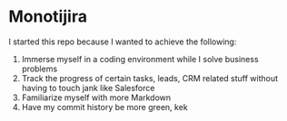 # Monotijira

I started this repo because I wanted to achieve the following:

1. Immerse myself in a coding environment while I solve business problems
2. Track the progress of certain tasks, leads, CRM related stuff without having to touch jank like Salesforce
3. Familiarize myself with more Markdown
4. Have my commit history be more green, kek